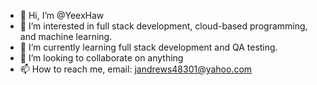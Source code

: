 - 👋 Hi, I’m @YeexHaw
- 👀 I’m interested in full stack development, cloud-based programming, and machine learning.
- 🌱 I’m currently learning full stack development and QA testing.
- 💞️ I’m looking to collaborate on anything
- 📫 How to reach me, email: jandrews48301@yahoo.com

<!---
YeexHaw/YeexHaw is a ✨ special ✨ repository because its `README.md` (this file) appears on your GitHub profile.
You can click the Preview link to take a look at your changes.
--->
